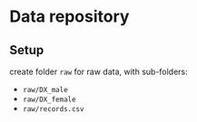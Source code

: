 # Data repository

## Setup

create folder `raw` for raw data, with sub-folders:
* `raw/DX_male`
* `raw/DX_female`
* `raw/records.csv`
